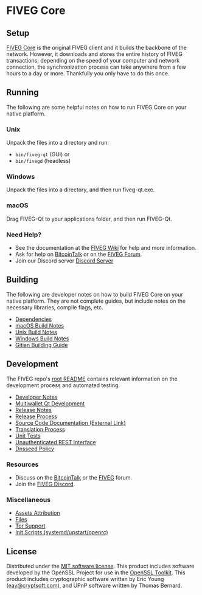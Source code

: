 FIVEG Core
=============

Setup
---------------------
[FIVEG Core](http://fiveg.org/wallet) is the original FIVEG client and it builds the backbone of the network. However, it downloads and stores the entire history of FIVEG transactions; depending on the speed of your computer and network connection, the synchronization process can take anywhere from a few hours to a day or more. Thankfully you only have to do this once.

Running
---------------------
The following are some helpful notes on how to run FIVEG Core on your native platform.

### Unix

Unpack the files into a directory and run:

- `bin/fiveg-qt` (GUI) or
- `bin/fivegd` (headless)

### Windows

Unpack the files into a directory, and then run fiveg-qt.exe.

### macOS

Drag FIVEG-Qt to your applications folder, and then run FIVEG-Qt.

### Need Help?

* See the documentation at the [FIVEG Wiki](https://github.com/FIVEG-Project/FIVEG/wiki)
for help and more information.
* Ask for help on [BitcoinTalk](https://bitcointalk.org/index.php?topic=1262920.0) or on the [FIVEG Forum](http://forum.fiveg.org/).
* Join our Discord server [Discord Server](https://discord.fiveg.org)

Building
---------------------
The following are developer notes on how to build FIVEG Core on your native platform. They are not complete guides, but include notes on the necessary libraries, compile flags, etc.

- [Dependencies](dependencies.md)
- [macOS Build Notes](build-osx.md)
- [Unix Build Notes](build-unix.md)
- [Windows Build Notes](build-windows.md)
- [Gitian Building Guide](gitian-building.md)

Development
---------------------
The FIVEG repo's [root README](/README.md) contains relevant information on the development process and automated testing.

- [Developer Notes](developer-notes.md)
- [Multiwallet Qt Development](multiwallet-qt.md)
- [Release Notes](release-notes.md)
- [Release Process](release-process.md)
- [Source Code Documentation (External Link)](https://www.fuzzbawls.pw/fiveg/doxygen/)
- [Translation Process](translation_process.md)
- [Unit Tests](unit-tests.md)
- [Unauthenticated REST Interface](REST-interface.md)
- [Dnsseed Policy](dnsseed-policy.md)

### Resources
* Discuss on the [BitcoinTalk](https://bitcointalk.org/index.php?topic=1262920.0) or the [FIVEG](http://forum.fiveg.org/) forum.
* Join the [FIVEG Discord](https://discord.fiveg.org).

### Miscellaneous
- [Assets Attribution](assets-attribution.md)
- [Files](files.md)
- [Tor Support](tor.md)
- [Init Scripts (systemd/upstart/openrc)](init.md)

License
---------------------
Distributed under the [MIT software license](/COPYING).
This product includes software developed by the OpenSSL Project for use in the [OpenSSL Toolkit](https://www.openssl.org/). This product includes
cryptographic software written by Eric Young ([eay@cryptsoft.com](mailto:eay@cryptsoft.com)), and UPnP software written by Thomas Bernard.
